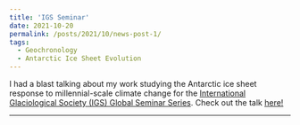 ```yaml
---
title: 'IGS Seminar'
date: 2021-10-20
permalink: /posts/2021/10/news-post-1/
tags:
  - Geochronology
  - Antarctic Ice Sheet Evolution
---
```


I had a blast talking about my work studying the Antarctic ice sheet response to millennial-scale climate change for the [International Glaciological Society (IGS) Global Seminar Series](https://www.igsoc.org/igswebinar/). Check out the talk [<u>here!](https://www.youtube.com/watch?v=Xe1w6HTrcp4&t=38se)

------
